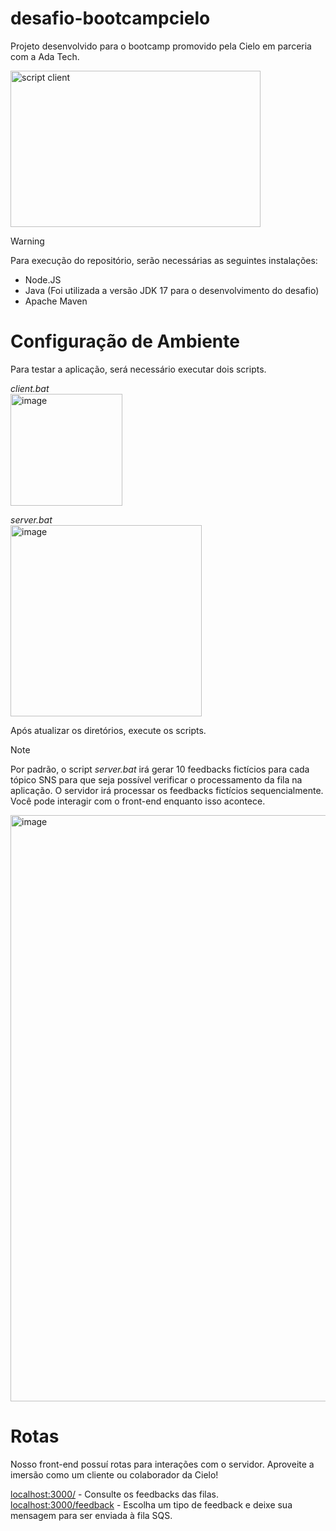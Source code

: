 # desafio-bootcampcielo
Projeto desenvolvido para o bootcamp promovido pela Cielo em parceria com a Ada Tech.

<img width="400" height="250" alt="script client" src="https://github.com/lucaskraus/desafio-bootcampcielo/assets/72233741/42014375-62ac-4d73-8493-2f99dc1b29fb">

> [!WARNING]
> Para execução do repositório, serão necessárias as seguintes instalações:

- Node.JS
- Java (Foi utilizada a versão JDK 17 para o desenvolvimento do desafio)
- Apache Maven

# Configuração de Ambiente

Para testar a aplicação, será necessário executar dois scripts.

*client.bat*<br/>
<img width="179" alt="image" src="https://github.com/lucaskraus/desafio-bootcampcielo/assets/72233741/983b2991-b918-42be-8d40-e437d0f2e547">

*server.bat*<br/>
<img width="306" alt="image" src="https://github.com/lucaskraus/desafio-bootcampcielo/assets/72233741/a724bd68-58e9-4e5d-8d40-0630273b427e">

Após atualizar os diretórios, execute os scripts.

> [!NOTE]
> Por padrão, o script *server.bat* irá gerar 10 feedbacks fictícios para cada tópico SNS para que seja possível verificar o processamento da fila na aplicação. O servidor irá processar os feedbacks fictícios sequencialmente. Você pode interagir com o front-end enquanto isso acontece.

<img width="938" alt="image" src="https://github.com/lucaskraus/desafio-bootcampcielo/assets/72233741/7885cd65-a9ce-403f-9da0-245651bf4193">

# Rotas

Nosso front-end possuí rotas para interações com o servidor. Aproveite a imersão como um cliente ou colaborador da Cielo!

[localhost:3000/](https://localhost:3000) - Consulte os feedbacks das filas.<br/>
[localhost:3000/feedback](https://localhost:3000/feedback) - Escolha um tipo de feedback e deixe sua mensagem para ser enviada à fila SQS.
